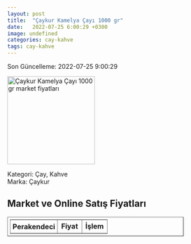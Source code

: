 ```yaml
---
layout: post
title:  "Çaykur Kamelya Çayı 1000 gr"
date:   2022-07-25 6:00:29 +0300
image: undefined
categories: cay-kahve
tags: cay-kahve
---
```


Son Güncelleme: 2022-07-25 9:00:29

<img src="undefined" width="200" alt="Çaykur Kamelya Çayı 1000 gr market fiyatları" />

Kategori: Çay, Kahve
<br />
Marka: Çaykur

<h2>Market ve Online Satış Fiyatları</h2>

<table border="1" style="padding: 5px;width:80%;">
  <tr>
    <td style="padding: 5px;"><strong>Perakendeci</strong></td>
    <td><strong>Fiyat</strong></td>
    <td><strong>İşlem</strong></td>
  </tr>
  
</table>
